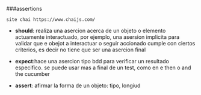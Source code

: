 ###assertions

    site chai https://www.chaijs.com/

-   **should**: realiza una asercion acerca de un objeto o elemento actuamente interactuado,
    por ejemplo, una asersion implicita para validar que e obejot a interactuar o seguir 
    accionado cumple con ciertos criterios, es decir no tiene que ser una asercion final

-   **expect**:hace una asercion tipo bdd para verificar un resultado especifico. se puede 
    usar mas a final de un  test, como en e then o and the cucumber

- **assert**: afirmar la forma de un objeto: tipo, longiud
